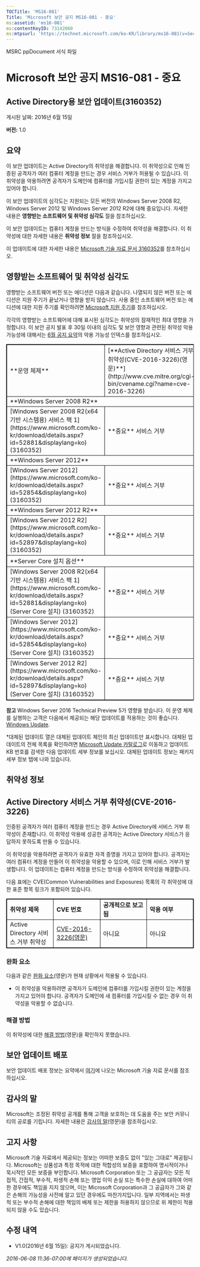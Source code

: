 ```yaml
---
TOCTitle: 'MS16-081'
Title: 'Microsoft 보안 공지 MS16-081 - 중요'
ms:assetid: 'ms16-081'
ms:contentKeyID: 73142060
ms:mtpsurl: 'https://technet.microsoft.com/ko-KR/library/ms16-081(v=Security.10)'
---
```


MSRC ppDocument 서식 파일

Microsoft 보안 공지 MS16-081 - 중요
===================================

Active Directory용 보안 업데이트(3160352)
-----------------------------------------

게시된 날짜: 2016년 6월 15일

**버전:** 1.0

요약
----

<span id="sectionToggle0"></span>
이 보안 업데이트는 Active Directory의 취약성을 해결합니다. 이 취약성으로 인해 인증된 공격자가 여러 컴퓨터 계정을 만드는 경우 서비스 거부가 허용될 수 있습니다. 이 취약성을 악용하려면 공격자가 도메인에 컴퓨터를 가입시킬 권한이 있는 계정을 가지고 있어야 합니다.

이 보안 업데이트의 심각도는 지원되는 모든 버전의 Windows Server 2008 R2, Windows Server 2012 및 Windows Server 2012 R2에 대해 중요입니다. 자세한 내용은 **영향받는 소프트웨어 및 취약성 심각도** 절을 참조하십시오.

이 보안 업데이트는 컴퓨터 계정을 만드는 방식을 수정하여 취약성을 해결합니다. 이 취약성에 대한 자세한 내용은 **취약성 정보** 절을 참조하십시오.

<span id="KBArticle"></span>
이 업데이트에 대한 자세한 내용은 [Microsoft 기술 자료 문서 3160352](https://support.microsoft.com/ko-kr/kb/3160352)를 참조하십시오.

영향받는 소프트웨어 및 취약성 심각도
------------------------------------

<span id="sectionToggle1"></span>
영향받는 소프트웨어 버전 또는 에디션은 다음과 같습니다. 나열되지 않은 버전 또는 에디션은 지원 주기가 끝났거나 영향을 받지 않습니다. 사용 중인 소프트웨어 버전 또는 에디션에 대한 지원 주기를 확인하려면 [Microsoft 지원 주기](https://support.microsoft.com/ko-kr/lifecycle)를 참조하십시오.

각각의 영향받는 소프트웨어에 대해 표시된 심각도는 취약성의 잠재적인 최대 영향을 가정합니다. 이 보안 공지 발표 후 30일 이내의 심각도 및 보안 영향과 관련된 취약성 악용 가능성에 대해서는 [6월 공지 요약](https://technet.microsoft.com/ko-kr/library/security/ms16-jun)의 악용 가능성 인덱스를 참조하십시오.

 
<table style="border:1px solid black;">
<tr>
<td style="border:1px solid black;">
**운영 체제**

</td>
<td style="border:1px solid black;">
[**Active Directory 서비스 거부 취약성(CVE-2016-3226)(영문)**](http://www.cve.mitre.org/cgi-bin/cvename.cgi?name=cve-2016-3226)

</td>
<td style="border:1px solid black;">
**대체된 업데이트***

</td>
</tr>
<tr>
<td style="border:1px solid black;" colspan="3">
**Windows Server 2008 R2**

</td>
</tr>
<tr>
<td style="border:1px solid black;">
[Windows Server 2008 R2(x64 기반 시스템용) 서비스 팩 1](https://www.microsoft.com/ko-kr/download/details.aspx?id=52881&displaylang=ko)  
(3160352)

</td>
<td style="border:1px solid black;">
**중요**  
서비스 거부

</td>
<td style="border:1px solid black;">
[MS13-032](https://technet.microsoft.com/ko-kr/security/bulletin/ms13-032)의 2772930

</td>
</tr>
<tr>
<td style="border:1px solid black;" colspan="3">
**Windows Server 2012**

</td>
</tr>
<tr>
<td style="border:1px solid black;">
[Windows Server 2012](https://www.microsoft.com/ko-kr/download/details.aspx?id=52854&displaylang=ko)  
(3160352)

</td>
<td style="border:1px solid black;">
**중요**  
서비스 거부

</td>
<td style="border:1px solid black;">
[MS13-032](https://technet.microsoft.com/ko-kr/security/bulletin/ms13-032)의 2772930

</td>
</tr>
<tr>
<td style="border:1px solid black;" colspan="3">
**Windows Server 2012 R2**

</td>
</tr>
<tr>
<td style="border:1px solid black;">
[Windows Server 2012 R2](https://www.microsoft.com/ko-kr/download/details.aspx?id=52897&displaylang=ko)  
(3160352)

</td>
<td style="border:1px solid black;">
**중요**  
서비스 거부

</td>
<td style="border:1px solid black;">
[MS13-032](https://technet.microsoft.com/ko-kr/security/bulletin/ms13-032)의 2772930

</td>
</tr>
<tr>
<td style="border:1px solid black;" colspan="3">
**Server Core 설치 옵션**

</td>
</tr>
<tr>
<td style="border:1px solid black;">
[Windows Server 2008 R2(x64 기반 시스템용) 서비스 팩 1](https://www.microsoft.com/ko-kr/download/details.aspx?id=52881&displaylang=ko)(Server Core 설치)  
(3160352)

</td>
<td style="border:1px solid black;">
**중요**  
서비스 거부

</td>
<td style="border:1px solid black;">
[MS13-032](https://technet.microsoft.com/ko-kr/security/bulletin/ms13-032)의 2772930

</td>
</tr>
<tr>
<td style="border:1px solid black;">
[Windows Server 2012](https://www.microsoft.com/ko-kr/download/details.aspx?id=52854&displaylang=ko)(Server Core 설치)  
(3160352)

</td>
<td style="border:1px solid black;">
**중요**  
서비스 거부

</td>
<td style="border:1px solid black;">
[MS13-032](https://technet.microsoft.com/ko-kr/security/bulletin/ms13-032)의 2772930

</td>
</tr>
<tr>
<td style="border:1px solid black;">
[Windows Server 2012 R2](https://www.microsoft.com/ko-kr/download/details.aspx?id=52897&displaylang=ko)(Server Core 설치)  
(3160352)

</td>
<td style="border:1px solid black;">
**중요**  
서비스 거부

</td>
<td style="border:1px solid black;">
[MS13-032](https://technet.microsoft.com/ko-kr/security/bulletin/ms13-032)의 2772930

</td>
</tr>
</table>
 
**참고** Windows Server 2016 Technical Preview 5가 영향을 받습니다. 이 운영 체제를 실행하는 고객은 다음에서 제공되는 해당 업데이트를 적용하는 것이 좋습니다. [Windows Update](http://update.microsoft.com/microsoftupdate/v6/vistadefault.aspx?ln=ko-kr).

\*대체된 업데이트 열은 대체된 업데이트 체인의 최신 업데이트만 표시합니다. 대체된 업데이트의 전체 목록을 확인하려면 [Microsoft Update 카탈로그](http://catalog.update.microsoft.com/v7/site/home.aspx)로 이동하고 업데이트 KB 번호를 검색한 다음 업데이트 세부 정보를 보십시오. 대체된 업데이트 정보는 패키지 세부 정보 탭에 나와 있습니다.

취약성 정보
-----------

<span id="sectionToggle2"></span>
Active Directory 서비스 거부 취약성(CVE-2016-3226)
--------------------------------------------------

인증된 공격자가 여러 컴퓨터 계정을 만드는 경우 Active Directory에 서비스 거부 취약성이 존재합니다. 이 취약성 악용에 성공한 공격자는 Active Directory 서비스가 응답하지 못하도록 만들 수 있습니다.

이 취약성을 악용하려면 공격자가 유효한 자격 증명을 가지고 있어야 합니다. 공격자는 여러 컴퓨터 계정을 만들어 이 취약성을 악용할 수 있으며, 이로 인해 서비스 거부가 발생합니다. 이 업데이트는 컴퓨터 계정을 만드는 방식을 수정하여 취약성을 해결합니다.

다음 표에는 CVE(Common Vulnerabilities and Exposures) 목록의 각 취약성에 대한 표준 항목 링크가 포함되어 있습니다.

 
<table style="border:1px solid black;">
<colgroup>
<col width="25%" />
<col width="25%" />
<col width="25%" />
<col width="25%" />
</colgroup>
<tbody>
<tr class="odd">
<td style="border:1px solid black;"><strong>취약성 제목</strong></td>
<td style="border:1px solid black;"><strong>CVE 번호</strong></td>
<td style="border:1px solid black;"><strong>공개적으로 보고됨</strong></td>
<td style="border:1px solid black;"><strong>악용 여부</strong></td>
</tr>
<tr class="even">
<td style="border:1px solid black;">Active Directory 서비스 거부 취약성</td>
<td style="border:1px solid black;"><a href="http://www.cve.mitre.org/cgi-bin/cvename.cgi?name=cve-2016-3226">CVE-2016-3226(영문)</a></td>
<td style="border:1px solid black;">아니요</td>
<td style="border:1px solid black;">아니요</td>
</tr>
</tbody>
</table>
  
### 완화 요소
  
다음과 같은 [완화 요소](https://technet.microsoft.com/ko-kr/library/security/dn848375.aspx)(영문)가 현재 상황에서 적용될 수 있습니다.
  
-   이 취약성을 악용하려면 공격자가 도메인에 컴퓨터를 가입시킬 권한이 있는 계정을 가지고 있어야 합니다. 공격자가 도메인에 새 컴퓨터를 가입시킬 수 없는 경우 이 취약성을 악용할 수 없습니다.
  
### 해결 방법
  
이 취약성에 대한 [해결 방법](https://technet.microsoft.com/ko-kr/library/security/dn848375.aspx)(영문)을 확인하지 못했습니다.
  
보안 업데이트 배포  
------------------
  
<span id="sectionToggle3"></span>
보안 업데이트 배포 정보는 요약에서 [여기](#kbarticle)에 나오는 Microsoft 기술 자료 문서를 참조하십시오.
  
감사의 말  
---------
  
<span id="sectionToggle4"></span>
Microsoft는 조정된 취약성 공개를 통해 고객을 보호하는 데 도움을 주는 보안 커뮤니티의 공로를 기립니다. 자세한 내용은 [감사의 말](https://technet.microsoft.com/ko-kr/library/security/mt674627.aspx)(영문)을 참조하십시오.
  
고지 사항  
---------
  
<span id="sectionToggle5"></span>
Microsoft 기술 자료에서 제공되는 정보는 어떠한 보증도 없이 "있는 그대로" 제공됩니다. Microsoft는 상품성과 특정 목적에 대한 적합성의 보증을 포함하여 명시적이거나 묵시적인 모든 보증을 부인합니다. Microsoft Corporation 또는 그 공급자는 모든 직접적, 간접적, 부수적, 파생적 손해 또는 영업 이익 손실 또는 특수한 손실에 대하여 어떠한 경우에도 책임을 지지 않으며, 이는 Microsoft Corporation과 그 공급자가 그와 같은 손해의 가능성을 사전에 알고 있던 경우에도 마찬가지입니다. 일부 지역에서는 파생적 또는 부수적 손해에 대한 책임의 배제 또는 제한을 허용하지 않으므로 위 제한이 적용되지 않을 수도 있습니다.
  
수정 내역  
---------
  
<span id="sectionToggle6"></span>
-   V1.0(2016년 6월 15일): 공지가 게시되었습니다.
  
*2016-06-08 11:36-07:00에 페이지가 생성되었습니다.*
